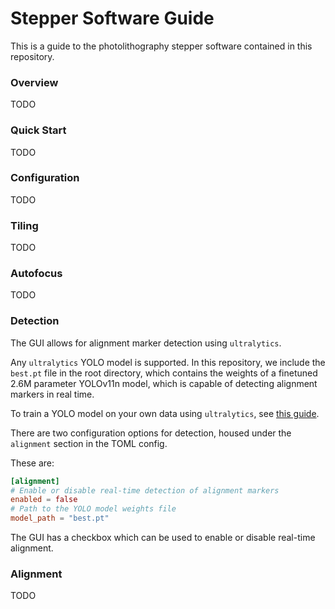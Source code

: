# Stepper Software Guide

This is a guide to the photolithography stepper software contained in this repository.

### Overview

TODO

### Quick Start

TODO

### Configuration

TODO

### Tiling

TODO

### Autofocus

TODO

### Detection

The GUI allows for alignment marker detection using `ultralytics`.

Any `ultralytics` YOLO model is supported. In this repository, we include the `best.pt` file in the root directory, which contains the weights of a finetuned 2.6M parameter YOLOv11n model, which is capable of detecting alignment markers in real time.

To train a YOLO model on your own data using `ultralytics`, see [this guide](model.md).

There are two configuration options for detection, housed under the `alignment` section in the TOML config.

These are:

```toml
[alignment]
# Enable or disable real-time detection of alignment markers
enabled = false
# Path to the YOLO model weights file
model_path = "best.pt"
```

The GUI has a checkbox which can be used to enable or disable real-time alignment.

### Alignment

TODO
